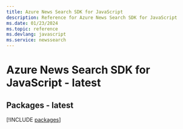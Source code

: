 ```yaml
---
title: Azure News Search SDK for JavaScript
description: Reference for Azure News Search SDK for JavaScript
ms.date: 01/23/2024
ms.topic: reference
ms.devlang: javascript
ms.service: newssearch
---
```

# Azure News Search SDK for JavaScript - latest
## Packages - latest
[!INCLUDE [packages](news-search-index.md)]